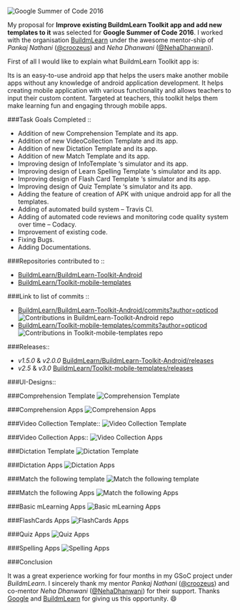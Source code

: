 ![Google Summer of Code 2016](https://github.com/opticod/GSoC-16-Work-Report/blob/master/src/gsco_banner.png "Google Summer of Code 2016")

My proposal for **Improve existing BuildmLearn Toolkit app and add new templates to it** was selected for **Google Summer of Code 2016**. I worked with the organisation [BuildmLearn](https://github.com/BuildmLearn/) under the awesome mentor-ship of *Pankaj Nathani* ([@croozeus](https://github.com/croozeus)) and *Neha Dhanwani* ([@NehaDhanwani](https://github.com/NehaDhanwani)).

First of all I would like to explain what BuildmLearn Toolkit app is:

Its is an easy-to-use android app that helps the users make another mobile apps without any knowledge of android application development. It helps creating mobile application with various functionality and allows teachers to input their custom content. Targeted at teachers, this toolkit helps them make learning fun and engaging through mobile apps.

###Task Goals Completed ::

- Addition of new Comprehension Template and its app.
- Addition of new VideoCollection Template and its app.
- Addition of new Dictation Template and its app.
- Addition of new Match Template and its app.
- Improving design of InfoTemplate ‘s simulator and its app.
- Improving design of Learn Spelling Template ‘s simulator and its app.
- Improving design of Flash Card Template ‘s simulator and its app.
- Improving design of Quiz Template ‘s simulator and its app.
- Adding the feature of creation of APK with unique android app for all the templates.
- Adding of automated build system – Travis CI.
- Adding of automated code reviews and monitoring code quality system over time – Codacy.
- Improvement of existing code.
- Fixing Bugs.
- Adding Documentations.


###Repositories contributed to ::

- [BuildmLearn/BuildmLearn-Toolkit-Android](https://github.com/BuildmLearn/BuildmLearn-Toolkit-Android)
- [BuildmLearn/Toolkit-mobile-templates](https://github.com/BuildmLearn/Toolkit-mobile-templates)

###Link to list of commits ::

- [BuildmLearn/BuildmLearn-Toolkit-Android/commits?author=opticod](https://github.com/BuildmLearn/BuildmLearn-Toolkit-Android/commits?author=opticod)
![Contributions in BuildmLearn-Toolkit-Android repo](https://github.com/opticod/GSoC-16-Work-Report/blob/master/src/commit_toolkit.png "Contributions in BuildmLearn-Toolkit-Android repo")
- [BuildmLearn/Toolkit-mobile-templates/commits?author=opticod](https://github.com/BuildmLearn/Toolkit-mobile-templates/commits?author=opticod)
![Contributions in Toolkit-mobile-templates repo](https://github.com/opticod/GSoC-16-Work-Report/blob/master/src/commit_template_app.png "Contributions in Toolkit-mobile-templates repo")

###Releases::

- *v1.5.0* & *v2.0.0* [BuildmLearn/BuildmLearn-Toolkit-Android/releases](https://github.com/BuildmLearn/BuildmLearn-Toolkit-Android/releases)
- *v2.5* & *v3.0* [BuildmLearn/Toolkit-mobile-templates/releases](https://github.com/BuildmLearn/Toolkit-mobile-templates/releases)

###UI-Designs::

###Comprehension Template
![Comprehension Template](https://github.com/opticod/GSoC-16-Work-Report/blob/master/src/comprehension.png "Comprehension Template")

###Comprehension Apps
![Comprehension Apps](https://github.com/opticod/GSoC-16-Work-Report/blob/master/src/comprehension_app.png "Comprehension Apps")

###Video Collection Template::
![Video Collection Template](https://github.com/opticod/GSoC-16-Work-Report/blob/master/src/video.png "Video Collection Template")

###Video Collection Apps::
![Video Collection Apps](https://github.com/opticod/GSoC-16-Work-Report/blob/master/src/video_app.png "Video Collection Apps")

###Dictation Template
![Dictation Template](https://github.com/opticod/GSoC-16-Work-Report/blob/master/src/dictation.png "Dictation Template")

###Dictation Apps
![Dictation Apps](https://github.com/opticod/GSoC-16-Work-Report/blob/master/src/dictation_app.png "Dictation Apps")

###Match the following template
![Match the following template](https://github.com/opticod/GSoC-16-Work-Report/blob/master/src/match.png "Match the following template")

###Match the following Apps
![Match the following Apps](https://github.com/opticod/GSoC-16-Work-Report/blob/master/src/match_app.png "Match the following Apps")

###Basic mLearning Apps
![Basic mLearning Apps](https://github.com/opticod/GSoC-16-Work-Report/blob/master/src/info_app.png "Basic mLearning Apps")

###FlashCards Apps
![FlashCards Apps](https://github.com/opticod/GSoC-16-Work-Report/blob/master/src/flash_app.png "FlashCards Apps")

###Quiz Apps
![Quiz Apps](https://github.com/opticod/GSoC-16-Work-Report/blob/master/src/quiz_app.png "Quiz Apps")

###Spelling Apps
![Spelling Apps](https://github.com/opticod/GSoC-16-Work-Report/blob/master/src/spelling_app.png "Spelling Apps")

###Conclusion

It was a great experience working for four months in my GSoC project under *BuildmLearn*. I sincerely thank my mentor *Pankaj Nathani* ([@croozeus](https://github.com/croozeus)) and co-mentor *Neha Dhanwani* ([@NehaDhanwani](https://github.com/NehaDhanwani)) for their support. Thanks [Google](https://summerofcode.withgoogle.com/) and [BuildmLearn](https://github.com/BuildmLearn/) for giving us this opportunity. :smile:


